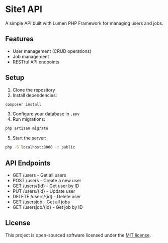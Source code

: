 # Site1 API

A simple API built with Lumen PHP Framework for managing users and jobs.

## Features

- User management (CRUD operations)
- Job management
- RESTful API endpoints

## Setup

1. Clone the repository
2. Install dependencies:
```bash
composer install
```
3. Configure your database in `.env`
4. Run migrations:
```bash
php artisan migrate
```
5. Start the server:
```bash
php -S localhost:8000 -t public
```

## API Endpoints

- GET /users - Get all users
- POST /users - Create a new user
- GET /users/{id} - Get user by ID
- PUT /users/{id} - Update user
- DELETE /users/{id} - Delete user
- GET /usersjob - Get all jobs
- GET /usersjob/{id} - Get job by ID

## License

This project is open-sourced software licensed under the [MIT license](https://opensource.org/licenses/MIT).
